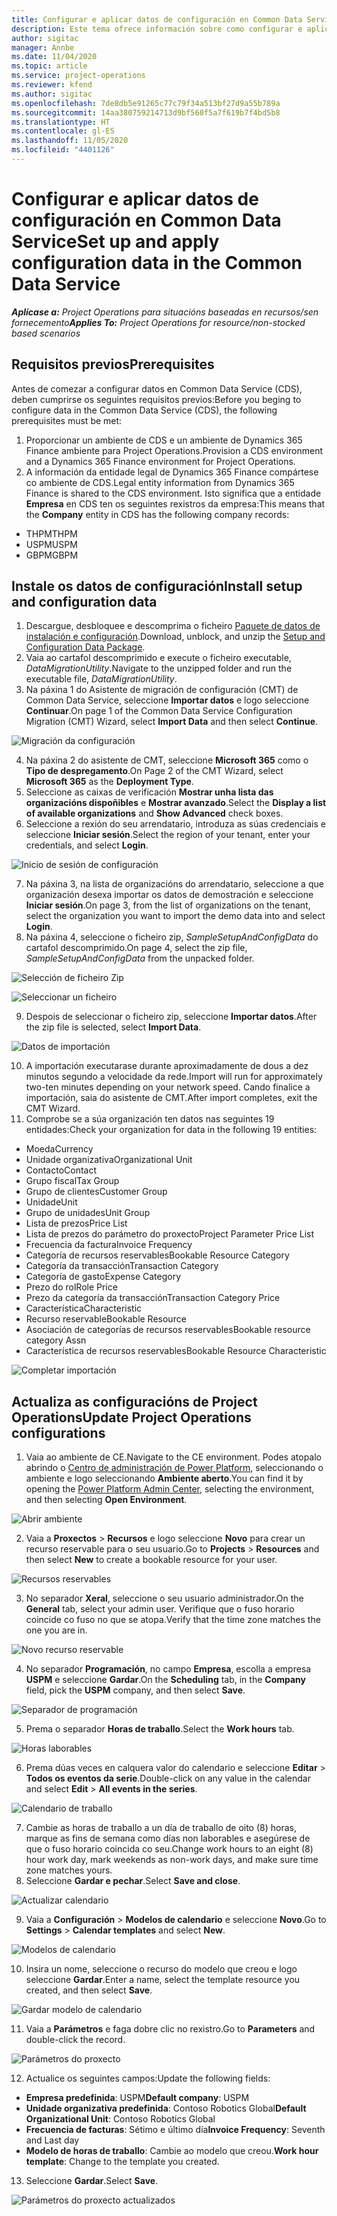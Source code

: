 ```yaml
---
title: Configurar e aplicar datos de configuración en Common Data Service
description: Este tema ofrece información sobre como configurar e aplicar os datos de configuración en Project Operations.
author: sigitac
manager: Annbe
ms.date: 11/04/2020
ms.topic: article
ms.service: project-operations
ms.reviewer: kfend
ms.author: sigitac
ms.openlocfilehash: 7de8db5e91265c77c79f34a513bf27d9a55b789a
ms.sourcegitcommit: 14aa380759214713d9bf560f5a7f619b7f4bd5b8
ms.translationtype: HT
ms.contentlocale: gl-ES
ms.lasthandoff: 11/05/2020
ms.locfileid: "4401126"
---
```

# <a name="set-up-and-apply-configuration-data-in-the-common-data-service"></a><span data-ttu-id="d9ba5-103">Configurar e aplicar datos de configuración en Common Data Service</span><span class="sxs-lookup"><span data-stu-id="d9ba5-103">Set up and apply configuration data in the Common Data Service</span></span> 

<span data-ttu-id="d9ba5-104">_**Aplícase a:** Project Operations para situacións baseadas en recursos/sen fornecemento_</span><span class="sxs-lookup"><span data-stu-id="d9ba5-104">_**Applies To:** Project Operations for resource/non-stocked based scenarios_</span></span>

## <a name="prerequisites"></a><span data-ttu-id="d9ba5-105">Requisitos previos</span><span class="sxs-lookup"><span data-stu-id="d9ba5-105">Prerequisites</span></span>

<span data-ttu-id="d9ba5-106">Antes de comezar a configurar datos en Common Data Service (CDS), deben cumprirse os seguintes requisitos previos:</span><span class="sxs-lookup"><span data-stu-id="d9ba5-106">Before you beging to configure data in the Common Data Service (CDS), the following prerequisites must be met:</span></span>

1.  <span data-ttu-id="d9ba5-107">Proporcionar un ambiente de CDS e un ambiente de Dynamics 365 Finance ambiente para Project Operations.</span><span class="sxs-lookup"><span data-stu-id="d9ba5-107">Provision a CDS environment and a Dynamics 365 Finance environment for Project Operations.</span></span>
2.  <span data-ttu-id="d9ba5-108">A información da entidade legal de Dynamics 365 Finance compártese co ambiente de CDS.</span><span class="sxs-lookup"><span data-stu-id="d9ba5-108">Legal entity information from Dynamics 365 Finance is shared to the CDS environment.</span></span> <span data-ttu-id="d9ba5-109">Isto significa que a entidade **Empresa** en CDS ten os seguintes rexistros da empresa:</span><span class="sxs-lookup"><span data-stu-id="d9ba5-109">This means that the **Company** entity in CDS has the following company records:</span></span>
  - <span data-ttu-id="d9ba5-110">THPM</span><span class="sxs-lookup"><span data-stu-id="d9ba5-110">THPM</span></span>
  - <span data-ttu-id="d9ba5-111">USPM</span><span class="sxs-lookup"><span data-stu-id="d9ba5-111">USPM</span></span>
  - <span data-ttu-id="d9ba5-112">GBPM</span><span class="sxs-lookup"><span data-stu-id="d9ba5-112">GBPM</span></span>

## <a name="install-setup-and-configuration-data"></a><span data-ttu-id="d9ba5-113">Instale os datos de configuración</span><span class="sxs-lookup"><span data-stu-id="d9ba5-113">Install setup and configuration data</span></span>

1. <span data-ttu-id="d9ba5-114">Descargue, desbloquee e descomprima o ficheiro [Paquete de datos de instalación e configuración](https://download.microsoft.com/download/1/3/4/1349369c-6209-42b7-b3b4-5be0e67cacd8/ProjOpsSampleSetupData-%20Integrated%20UR1.zip).</span><span class="sxs-lookup"><span data-stu-id="d9ba5-114">Download, unblock, and unzip the [Setup and Configuration Data Package](https://download.microsoft.com/download/1/3/4/1349369c-6209-42b7-b3b4-5be0e67cacd8/ProjOpsSampleSetupData-%20Integrated%20UR1.zip).</span></span>
2. <span data-ttu-id="d9ba5-115">Vaia ao cartafol descomprimido e execute o ficheiro executable, *DataMigrationUtility*.</span><span class="sxs-lookup"><span data-stu-id="d9ba5-115">Navigate to the unzipped folder and run the executable file, *DataMigrationUtility*.</span></span>
3. <span data-ttu-id="d9ba5-116">Na páxina 1 do Asistente de migración de configuración (CMT) de Common Data Service, seleccione **Importar datos** e logo seleccione **Continuar**.</span><span class="sxs-lookup"><span data-stu-id="d9ba5-116">On page 1 of the Common Data Service Configuration Migration (CMT) Wizard, select **Import Data** and then select **Continue**.</span></span>

![Migración da configuración](./media/1ConfigurationMigration.png)

4. <span data-ttu-id="d9ba5-118">Na páxina 2 do asistente de CMT, seleccione **Microsoft 365** como o **Tipo de despregamento**.</span><span class="sxs-lookup"><span data-stu-id="d9ba5-118">On Page 2 of the CMT Wizard, select **Microsoft 365** as the **Deployment Type**.</span></span>
5. <span data-ttu-id="d9ba5-119">Seleccione as caixas de verificación **Mostrar unha lista das organizacións dispoñibles** e **Mostrar avanzado**.</span><span class="sxs-lookup"><span data-stu-id="d9ba5-119">Select the **Display a list of available organizations** and **Show Advanced** check boxes.</span></span>
6. <span data-ttu-id="d9ba5-120">Seleccione a rexión do seu arrendatario, introduza as súas credenciais e seleccione **Iniciar sesión**.</span><span class="sxs-lookup"><span data-stu-id="d9ba5-120">Select the region of your tenant, enter your credentials, and select **Login**.</span></span>

![Inicio de sesión de configuración](./media/2ConfigurationSignin.png)

7. <span data-ttu-id="d9ba5-122">Na páxina 3, na lista de organizacións do arrendatario, seleccione a que organización desexa importar os datos de demostración e seleccione **Iniciar sesión**.</span><span class="sxs-lookup"><span data-stu-id="d9ba5-122">On page 3, from the list of organizations on the tenant, select the organization you want to import the demo data into and select **Login**.</span></span>
8. <span data-ttu-id="d9ba5-123">Na páxina 4, seleccione o ficheiro zip, *SampleSetupAndConfigData* do cartafol descomprimido.</span><span class="sxs-lookup"><span data-stu-id="d9ba5-123">On page 4, select the zip file, *SampleSetupAndConfigData* from the unpacked folder.</span></span>

![Selección de ficheiro Zip](./media/3ZipFile.png)

![Seleccionar un ficheiro](./media/4SelectAFile.png)

9. <span data-ttu-id="d9ba5-126">Despois de seleccionar o ficheiro zip, seleccione **Importar datos**.</span><span class="sxs-lookup"><span data-stu-id="d9ba5-126">After the zip file is selected, select **Import Data**.</span></span>

![Datos de importación](./media/5ImportData.png)

10. <span data-ttu-id="d9ba5-128">A importación executarase durante aproximadamente de dous a dez minutos segundo a velocidade da rede.</span><span class="sxs-lookup"><span data-stu-id="d9ba5-128">Import will run for approximately two-ten minutes depending on your network speed.</span></span> <span data-ttu-id="d9ba5-129">Cando finalice a importación, saia do asistente de CMT.</span><span class="sxs-lookup"><span data-stu-id="d9ba5-129">After import completes, exit the CMT Wizard.</span></span> 
11. <span data-ttu-id="d9ba5-130">Comprobe se a súa organización ten datos nas seguintes 19 entidades:</span><span class="sxs-lookup"><span data-stu-id="d9ba5-130">Check your organization for data in the following 19 entities:</span></span>

  - <span data-ttu-id="d9ba5-131">Moeda</span><span class="sxs-lookup"><span data-stu-id="d9ba5-131">Currency</span></span>
  - <span data-ttu-id="d9ba5-132">Unidade organizativa</span><span class="sxs-lookup"><span data-stu-id="d9ba5-132">Organizational Unit</span></span>
  - <span data-ttu-id="d9ba5-133">Contacto</span><span class="sxs-lookup"><span data-stu-id="d9ba5-133">Contact</span></span>
  - <span data-ttu-id="d9ba5-134">Grupo fiscal</span><span class="sxs-lookup"><span data-stu-id="d9ba5-134">Tax Group</span></span>
  - <span data-ttu-id="d9ba5-135">Grupo de clientes</span><span class="sxs-lookup"><span data-stu-id="d9ba5-135">Customer Group</span></span>
  - <span data-ttu-id="d9ba5-136">Unidade</span><span class="sxs-lookup"><span data-stu-id="d9ba5-136">Unit</span></span>
  - <span data-ttu-id="d9ba5-137">Grupo de unidades</span><span class="sxs-lookup"><span data-stu-id="d9ba5-137">Unit Group</span></span>
  - <span data-ttu-id="d9ba5-138">Lista de prezos</span><span class="sxs-lookup"><span data-stu-id="d9ba5-138">Price List</span></span>
  - <span data-ttu-id="d9ba5-139">Lista de prezos do parámetro do proxecto</span><span class="sxs-lookup"><span data-stu-id="d9ba5-139">Project Parameter Price List</span></span>
  - <span data-ttu-id="d9ba5-140">Frecuencia da factura</span><span class="sxs-lookup"><span data-stu-id="d9ba5-140">Invoice Frequency</span></span>
  - <span data-ttu-id="d9ba5-141">Categoría de recursos reservables</span><span class="sxs-lookup"><span data-stu-id="d9ba5-141">Bookable Resource Category</span></span>
  - <span data-ttu-id="d9ba5-142">Categoría da transacción</span><span class="sxs-lookup"><span data-stu-id="d9ba5-142">Transaction Category</span></span>
  - <span data-ttu-id="d9ba5-143">Categoría de gasto</span><span class="sxs-lookup"><span data-stu-id="d9ba5-143">Expense Category</span></span>
  - <span data-ttu-id="d9ba5-144">Prezo do rol</span><span class="sxs-lookup"><span data-stu-id="d9ba5-144">Role Price</span></span>
  - <span data-ttu-id="d9ba5-145">Prezo da categoría da transacción</span><span class="sxs-lookup"><span data-stu-id="d9ba5-145">Transaction Category Price</span></span>
  - <span data-ttu-id="d9ba5-146">Característica</span><span class="sxs-lookup"><span data-stu-id="d9ba5-146">Characteristic</span></span>
  - <span data-ttu-id="d9ba5-147">Recurso reservable</span><span class="sxs-lookup"><span data-stu-id="d9ba5-147">Bookable Resource</span></span>
  - <span data-ttu-id="d9ba5-148">Asociación de categorías de recursos reservables</span><span class="sxs-lookup"><span data-stu-id="d9ba5-148">Bookable resource category Assn</span></span>
  - <span data-ttu-id="d9ba5-149">Característica de recursos reservables</span><span class="sxs-lookup"><span data-stu-id="d9ba5-149">Bookable Resource Characteristic</span></span>

![Completar importación](./media/6CompleteImport.png)

## <a name="update-project-operations-configurations"></a><span data-ttu-id="d9ba5-151">Actualiza as configuracións de Project Operations</span><span class="sxs-lookup"><span data-stu-id="d9ba5-151">Update Project Operations configurations</span></span>

1. <span data-ttu-id="d9ba5-152">Vaia ao ambiente de CE.</span><span class="sxs-lookup"><span data-stu-id="d9ba5-152">Navigate to the CE environment.</span></span> <span data-ttu-id="d9ba5-153">Podes atopalo abrindo o [Centro de administración de Power Platform](https://admin.powerplatform.microsoft.com/environments), seleccionando o ambiente e logo seleccionando **Ambiente aberto**.</span><span class="sxs-lookup"><span data-stu-id="d9ba5-153">You can find it by opening the [Power Platform Admin Center](https://admin.powerplatform.microsoft.com/environments), selecting the environment, and then selecting **Open Environment**.</span></span> 

![Abrir ambiente](./media/7OpenEnvironment.png)

2. <span data-ttu-id="d9ba5-155">Vaia a **Proxectos** > **Recursos** e logo seleccione **Novo** para crear un recurso reservable para o seu usuario.</span><span class="sxs-lookup"><span data-stu-id="d9ba5-155">Go to **Projects** > **Resources** and then select **New** to create a bookable resource for your user.</span></span>

![Recursos reservables](./media/8BookableResources.png)

3. <span data-ttu-id="d9ba5-157">No separador **Xeral**, seleccione o seu usuario administrador.</span><span class="sxs-lookup"><span data-stu-id="d9ba5-157">On the **General** tab, select your admin user.</span></span> <span data-ttu-id="d9ba5-158">Verifique que o fuso horario coincide co fuso no que se atopa.</span><span class="sxs-lookup"><span data-stu-id="d9ba5-158">Verify that the time zone matches the one you are in.</span></span> 

![Novo recurso reservable](./media/9NewBookableResource.png)

4. <span data-ttu-id="d9ba5-160">No separador **Programación**, no campo **Empresa**, escolla a empresa **USPM** e seleccione **Gardar**.</span><span class="sxs-lookup"><span data-stu-id="d9ba5-160">On the **Scheduling** tab, in the **Company** field, pick the **USPM** company, and then select **Save**.</span></span> 

![Separador de programación](./media/10SchedulingTab.png)

5. <span data-ttu-id="d9ba5-162">Prema o separador **Horas de traballo**.</span><span class="sxs-lookup"><span data-stu-id="d9ba5-162">Select the **Work hours** tab.</span></span>  

![Horas laborables](./media/11WorkHours.png)

6. <span data-ttu-id="d9ba5-164">Prema dúas veces en calquera valor do calendario e seleccione **Editar** > **Todos os eventos da serie**.</span><span class="sxs-lookup"><span data-stu-id="d9ba5-164">Double-click on any value in the calendar and select **Edit** > **All events in the series**.</span></span> 

![Calendario de traballo](./media/12WorkCalendar.png)

7. <span data-ttu-id="d9ba5-166">Cambie as horas de traballo a un día de traballo de oito (8) horas, marque as fins de semana como días non laborables e asegúrese de que o fuso horario coincida co seu.</span><span class="sxs-lookup"><span data-stu-id="d9ba5-166">Change work hours to an eight (8) hour work day, mark weekends as non-work days, and make sure time zone matches yours.</span></span> 
8. <span data-ttu-id="d9ba5-167">Seleccione **Gardar e pechar**.</span><span class="sxs-lookup"><span data-stu-id="d9ba5-167">Select **Save and close**.</span></span>

![Actualizar calendario](./media/13UpdateCalendar.png)

9. <span data-ttu-id="d9ba5-169">Vaia a **Configuración** > **Modelos de calendario** e seleccione **Novo**.</span><span class="sxs-lookup"><span data-stu-id="d9ba5-169">Go to **Settings** > **Calendar templates** and select **New**.</span></span>
 
 ![Modelos de calendario](./media/14CalendarTemplates.png)
 
 10. <span data-ttu-id="d9ba5-171">Insira un nome, seleccione o recurso do modelo que creou e logo seleccione **Gardar**.</span><span class="sxs-lookup"><span data-stu-id="d9ba5-171">Enter a name, select the template resource you created, and then select **Save**.</span></span> 
 
 ![Gardar modelo de calendario](./media/15SaveCalendarTemplate.png)
 
 11. <span data-ttu-id="d9ba5-173">Vaia a **Parámetros** e faga dobre clic no rexistro.</span><span class="sxs-lookup"><span data-stu-id="d9ba5-173">Go to **Parameters** and double-click the record.</span></span> 
 
 ![Parámetros do proxecto](./media/16ProjectParameters.png)
 
12. <span data-ttu-id="d9ba5-175">Actualice os seguintes campos:</span><span class="sxs-lookup"><span data-stu-id="d9ba5-175">Update the following fields:</span></span>

 - <span data-ttu-id="d9ba5-176">**Empresa predefinida**: USPM</span><span class="sxs-lookup"><span data-stu-id="d9ba5-176">**Default company**: USPM</span></span>
 - <span data-ttu-id="d9ba5-177">**Unidade organizativa predefinida**: Contoso Robotics Global</span><span class="sxs-lookup"><span data-stu-id="d9ba5-177">**Default Organizational Unit**: Contoso Robotics Global</span></span>
 - <span data-ttu-id="d9ba5-178">**Frecuencia de facturas**: Sétimo e último día</span><span class="sxs-lookup"><span data-stu-id="d9ba5-178">**Invoice Frequency**: Seventh and Last day</span></span>
 - <span data-ttu-id="d9ba5-179">**Modelo de horas de traballo**: Cambie ao modelo que creou.</span><span class="sxs-lookup"><span data-stu-id="d9ba5-179">**Work hour template**: Change to the template you created.</span></span>

13. <span data-ttu-id="d9ba5-180">Seleccione **Gardar**.</span><span class="sxs-lookup"><span data-stu-id="d9ba5-180">Select **Save**.</span></span> 

![Parámetros do proxecto actualizados](./media/17UpdatedProjectParameters.png)
